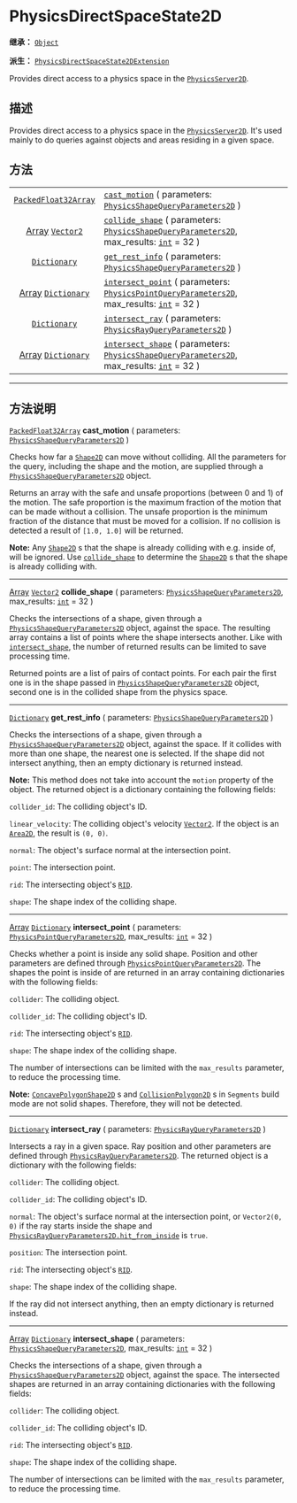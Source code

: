 <!-- ⚠ 请勿编辑本文件 ⚠ -->
<!-- 本文档使用脚本从 WeDot 引擎源码仓库生成。 -->
<!-- 生成脚本：https://github.com/WeDot-Engine/WeDot/tree/4.3/doc/tools/make_md.py； -->
<!-- 原文件：https://github.com/WeDot-Engine/WeDot/tree/4.3/doc/classes/PhysicsDirectSpaceState2D.xml。 -->

<div id="_class_physicsdirectspacestate2d"></div>

# PhysicsDirectSpaceState2D

**继承：** [`Object`](class_object.md)

**派生：** [`PhysicsDirectSpaceState2DExtension`](class_physicsdirectspacestate2dextension.md)

Provides direct access to a physics space in the [`PhysicsServer2D`](class_physicsserver2d.md).

## 描述

Provides direct access to a physics space in the [`PhysicsServer2D`](class_physicsserver2d.md). It's used mainly to do queries against objects and areas residing in a given space.

## 方法

|||
|:-:|:--|
| [`PackedFloat32Array`](class_packedfloat32array.md)         | [`cast_motion`](class_physicsdirectspacestate2d.md#class_physicsdirectspacestate2d_method_cast_motion) ( parameters: [`PhysicsShapeQueryParameters2D`](class_physicsshapequeryparameters2d.md) )                                                  |
| [Array](class_array.md) [`Vector2`](class_vector2.md)       | [`collide_shape`](class_physicsdirectspacestate2d.md#class_physicsdirectspacestate2d_method_collide_shape) ( parameters: [`PhysicsShapeQueryParameters2D`](class_physicsshapequeryparameters2d.md), max_results: [`int`](class_int.md) = 32 )     |
| [`Dictionary`](class_dictionary.md)                         | [`get_rest_info`](class_physicsdirectspacestate2d.md#class_physicsdirectspacestate2d_method_get_rest_info) ( parameters: [`PhysicsShapeQueryParameters2D`](class_physicsshapequeryparameters2d.md) )                                              |
| [Array](class_array.md) [`Dictionary`](class_dictionary.md) | [`intersect_point`](class_physicsdirectspacestate2d.md#class_physicsdirectspacestate2d_method_intersect_point) ( parameters: [`PhysicsPointQueryParameters2D`](class_physicspointqueryparameters2d.md), max_results: [`int`](class_int.md) = 32 ) |
| [`Dictionary`](class_dictionary.md)                         | [`intersect_ray`](class_physicsdirectspacestate2d.md#class_physicsdirectspacestate2d_method_intersect_ray) ( parameters: [`PhysicsRayQueryParameters2D`](class_physicsrayqueryparameters2d.md) )                                                  |
| [Array](class_array.md) [`Dictionary`](class_dictionary.md) | [`intersect_shape`](class_physicsdirectspacestate2d.md#class_physicsdirectspacestate2d_method_intersect_shape) ( parameters: [`PhysicsShapeQueryParameters2D`](class_physicsshapequeryparameters2d.md), max_results: [`int`](class_int.md) = 32 ) |

<!-- rst-class:: classref-section-separator -->

---

## 方法说明

<div id="_class_physicsdirectspacestate2d_method_cast_motion"></div>

[`PackedFloat32Array`](class_packedfloat32array.md) **cast_motion** ( parameters: [`PhysicsShapeQueryParameters2D`](class_physicsshapequeryparameters2d.md) )<div id="class_physicsdirectspacestate2d_method_cast_motion"></div>

Checks how far a [`Shape2D`](class_shape2d.md) can move without colliding. All the parameters for the query, including the shape and the motion, are supplied through a [`PhysicsShapeQueryParameters2D`](class_physicsshapequeryparameters2d.md) object.

Returns an array with the safe and unsafe proportions (between 0 and 1) of the motion. The safe proportion is the maximum fraction of the motion that can be made without a collision. The unsafe proportion is the minimum fraction of the distance that must be moved for a collision. If no collision is detected a result of `[1.0, 1.0]` will be returned.

 **Note:** Any [`Shape2D`](class_shape2d.md) s that the shape is already colliding with e.g. inside of, will be ignored. Use [`collide_shape`](class_physicsdirectspacestate2d.md#class_physicsdirectspacestate2d_method_collide_shape) to determine the [`Shape2D`](class_shape2d.md) s that the shape is already colliding with.

<!-- rst-class:: classref-item-separator -->

---

<div id="_class_physicsdirectspacestate2d_method_collide_shape"></div>

[Array](class_array.md) [`Vector2`](class_vector2.md) **collide_shape** ( parameters: [`PhysicsShapeQueryParameters2D`](class_physicsshapequeryparameters2d.md), max_results: [`int`](class_int.md) = 32 )<div id="class_physicsdirectspacestate2d_method_collide_shape"></div>

Checks the intersections of a shape, given through a [`PhysicsShapeQueryParameters2D`](class_physicsshapequeryparameters2d.md) object, against the space. The resulting array contains a list of points where the shape intersects another. Like with [`intersect_shape`](class_physicsdirectspacestate2d.md#class_physicsdirectspacestate2d_method_intersect_shape), the number of returned results can be limited to save processing time.

Returned points are a list of pairs of contact points. For each pair the first one is in the shape passed in [`PhysicsShapeQueryParameters2D`](class_physicsshapequeryparameters2d.md) object, second one is in the collided shape from the physics space.

<!-- rst-class:: classref-item-separator -->

---

<div id="_class_physicsdirectspacestate2d_method_get_rest_info"></div>

[`Dictionary`](class_dictionary.md) **get_rest_info** ( parameters: [`PhysicsShapeQueryParameters2D`](class_physicsshapequeryparameters2d.md) )<div id="class_physicsdirectspacestate2d_method_get_rest_info"></div>

Checks the intersections of a shape, given through a [`PhysicsShapeQueryParameters2D`](class_physicsshapequeryparameters2d.md) object, against the space. If it collides with more than one shape, the nearest one is selected. If the shape did not intersect anything, then an empty dictionary is returned instead.

 **Note:** This method does not take into account the `motion` property of the object. The returned object is a dictionary containing the following fields:

 `collider_id`: The colliding object's ID.

 `linear_velocity`: The colliding object's velocity [`Vector2`](class_vector2.md). If the object is an [`Area2D`](class_area2d.md), the result is `(0, 0)`.

 `normal`: The object's surface normal at the intersection point.

 `point`: The intersection point.

 `rid`: The intersecting object's [`RID`](class_rid.md).

 `shape`: The shape index of the colliding shape.

<!-- rst-class:: classref-item-separator -->

---

<div id="_class_physicsdirectspacestate2d_method_intersect_point"></div>

[Array](class_array.md) [`Dictionary`](class_dictionary.md) **intersect_point** ( parameters: [`PhysicsPointQueryParameters2D`](class_physicspointqueryparameters2d.md), max_results: [`int`](class_int.md) = 32 )<div id="class_physicsdirectspacestate2d_method_intersect_point"></div>

Checks whether a point is inside any solid shape. Position and other parameters are defined through [`PhysicsPointQueryParameters2D`](class_physicspointqueryparameters2d.md). The shapes the point is inside of are returned in an array containing dictionaries with the following fields:

 `collider`: The colliding object.

 `collider_id`: The colliding object's ID.

 `rid`: The intersecting object's [`RID`](class_rid.md).

 `shape`: The shape index of the colliding shape.

The number of intersections can be limited with the `max_results` parameter, to reduce the processing time.

 **Note:** [`ConcavePolygonShape2D`](class_concavepolygonshape2d.md) s and [`CollisionPolygon2D`](class_collisionpolygon2d.md) s in `Segments` build mode are not solid shapes. Therefore, they will not be detected.

<!-- rst-class:: classref-item-separator -->

---

<div id="_class_physicsdirectspacestate2d_method_intersect_ray"></div>

[`Dictionary`](class_dictionary.md) **intersect_ray** ( parameters: [`PhysicsRayQueryParameters2D`](class_physicsrayqueryparameters2d.md) )<div id="class_physicsdirectspacestate2d_method_intersect_ray"></div>

Intersects a ray in a given space. Ray position and other parameters are defined through [`PhysicsRayQueryParameters2D`](class_physicsrayqueryparameters2d.md). The returned object is a dictionary with the following fields:

 `collider`: The colliding object.

 `collider_id`: The colliding object's ID.

 `normal`: The object's surface normal at the intersection point, or `Vector2(0, 0)` if the ray starts inside the shape and [`PhysicsRayQueryParameters2D.hit_from_inside`](class_physicsrayqueryparameters2d.md#class_physicsrayqueryparameters2d_property_hit_from_inside) is `true`.

 `position`: The intersection point.

 `rid`: The intersecting object's [`RID`](class_rid.md).

 `shape`: The shape index of the colliding shape.

If the ray did not intersect anything, then an empty dictionary is returned instead.

<!-- rst-class:: classref-item-separator -->

---

<div id="_class_physicsdirectspacestate2d_method_intersect_shape"></div>

[Array](class_array.md) [`Dictionary`](class_dictionary.md) **intersect_shape** ( parameters: [`PhysicsShapeQueryParameters2D`](class_physicsshapequeryparameters2d.md), max_results: [`int`](class_int.md) = 32 )<div id="class_physicsdirectspacestate2d_method_intersect_shape"></div>

Checks the intersections of a shape, given through a [`PhysicsShapeQueryParameters2D`](class_physicsshapequeryparameters2d.md) object, against the space. The intersected shapes are returned in an array containing dictionaries with the following fields:

 `collider`: The colliding object.

 `collider_id`: The colliding object's ID.

 `rid`: The intersecting object's [`RID`](class_rid.md).

 `shape`: The shape index of the colliding shape.

The number of intersections can be limited with the `max_results` parameter, to reduce the processing time.

[^virtual]: 本方法通常需要用户覆盖才能生效。
[^const]: 本方法无副作用，不会修改该实例的任何成员变量。
[^vararg]: 本方法除了能接受在此处描述的参数外，还能够继续接受任意数量的参数。
[^constructor]: 本方法用于构造某个类型。
[^static]: 调用本方法无需实例，可直接使用类名进行调用。
[^operator]: 本方法描述的是使用本类型作为左操作数的有效运算符。
[^bitfield]: 这个值是由下列位标志构成位掩码的整数。
[^void]: 无返回值。
